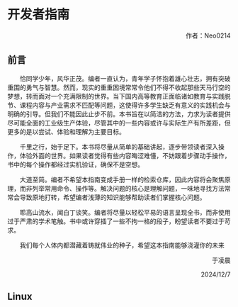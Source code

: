 # 开发者指南

<p align="right">作者：Neo0214</p>

## 前言

&emsp;&emsp;恰同学少年，风华正茂。编者一直认为，青年学子怀抱着雄心壮志，拥有突破重围的勇气与智慧。然而，现实的重重困境常常令他们不得不收起那些天马行空的梦想，转而面对一个充满限制的世界。当下国内高等教育正面临诸如教育与实践脱节、课程内容与产业需求不匹配等问题，这使得许多学生缺乏有意义的实践机会与明确的引导。但我们不能因此止步不前。本书旨在以简洁的方法，力求为读者提供尽可能全面的工业级生产体验，尽管其中的一些内容或许与实际生产有所差距，但更多的是以尝试、体验和理解为主要目标。

&emsp;&emsp;千里之行，始于足下。本书将尽量从简单的基础讲起，逐步带领读者深入操作，体验外面的世界。如果读者觉得有些内容晦涩难懂，不妨跟着步骤动手操作，书中的每个操作都经过实机验证，确保不是空想。

&emsp;&emsp;大道至简。编者不希望本指南变成手册一样的检索仓库，因此内容将会聚焦原理，而非列举常用命令、操作等。解决问题的核心是理解问题，一味地寻找方法常常会导致原地打转，希望编者浅薄的知识能够帮助读者们掌握核心问题。

&emsp;&emsp;聆高山流水，闻白丁谈笑。编者将尽量以轻松平易的语言呈现全书，而非使用过于严肃的学术笔触。书中或许穿插了一些不拘一格的段子，盼望读者不要过于苛求。

&emsp;&emsp;我们每个人体内都潜藏着铸就伟业的种子，希望这本指南能够浇灌你的未来

<p align="right">于凌晨</p>

<p align="right">2024/12/7</p>

## Linux

